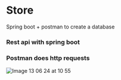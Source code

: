 # Store
Spring boot + postman to create a database
### Rest api with spring boot
### Postman does http requests
![Image 13 06 24 at 10 55](https://github.com/wms198/Store/assets/130672683/4ca5993b-694c-4d63-94ee-ae3c03450ebf)
